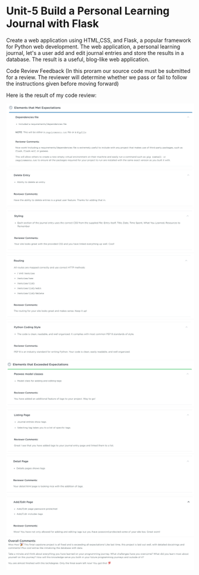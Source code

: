 # Unit-5 Build a Personal Learning Journal with Flask

Create a web application using HTML,CSS, and Flask, a popular framework for Python web development. The web application, a personal learning journal, let's a user add and edit journal entries and store the results in a database. The result is a useful, blog-like web application.

Code Review Feedback (In this proram our source code must be submitted for a review. The reviewer will determine whether we pass or fail to follow the instructions given before moving forward)

Here is the result of my code review:

![](/Result/1.png)
![](/Result/2.png)
![](/Result/3.png)
![](/Result/4.png)
![](/Result/5.png)
![](/Result/6.png)
![](/Result/7.png)
![](/Result/8.png)
![](/Result/9.png)
![](/Result/10.png)

